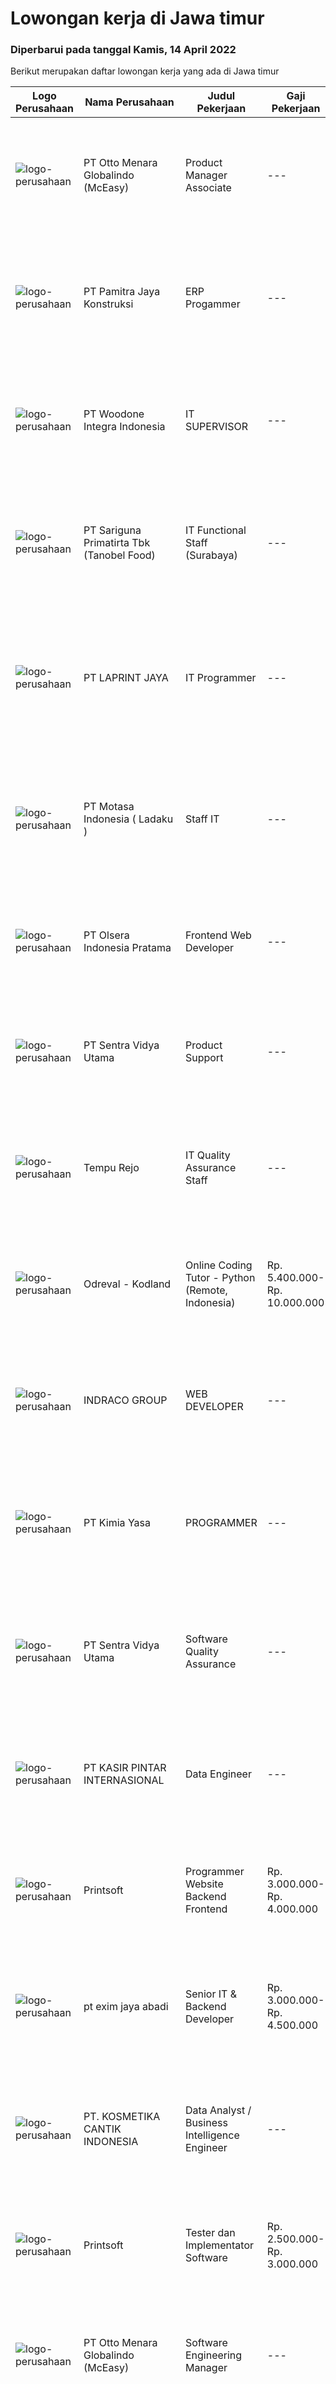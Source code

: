 
  # Lowongan kerja di Jawa timur

  ### Diperbarui pada tanggal Kamis, 14 April 2022

  Berikut merupakan daftar lowongan kerja yang ada di Jawa timur

  |Logo Perusahaan | Nama Perusahaan | Judul Pekerjaan | Gaji Pekerjaan | Lokasi | Deskripsi | Tanggal diunggah | Pranala |
  | -------------- | --------------- | --------------- | --------- | --------- | -------------- | ------- | ----------- |
  |![logo-perusahaan](https://image-service-cdn.seek.com.au/f315f0c605a36ea3a033e6abb5c67515d4b00ff5/ee4dce1061f3f616224767ad58cb2fc751b8d2dc)|PT Otto Menara Globalindo (McEasy)|Product Manager Associate|---|Surabaya|Deskripsi Pekerjaan : Membuat sistem untuk semua aspek bisnis di perusahaan Mengevaluasi proses bisnis dan mengimplementasi sistem, baik sistem baru...|Selasa, 12 April 2022|https://www.jobstreet.co.id/id/job/product-manager-associate-3853519?token=0~2d4f3d8a-a0eb-48cf-9c7b-3d9105f42511&sectionRank=1&jobId=jobstreet-id-job-3853519|
|![logo-perusahaan](https://image-service-cdn.seek.com.au/17c88166cfa579fa7a0a93ad809e821660cb097b/ee4dce1061f3f616224767ad58cb2fc751b8d2dc)|PT Pamitra Jaya Konstruksi|ERP Progammer|---|Sidoarjo|PT Pamitra Jaya Konstruksi adalah perusahaan EPC berskala nasional dengan klien perusahaan - perusahaan bonafide, membuka peluang karir untuk posisi "...|Rabu, 13 April 2022|https://www.jobstreet.co.id/id/job/erp-progammer-3837495?token=0~2d4f3d8a-a0eb-48cf-9c7b-3d9105f42511&sectionRank=2&jobId=jobstreet-id-job-3837495|
|![logo-perusahaan](https://image-service-cdn.seek.com.au/71c3467d774d6e6b49598bc17224040e40898724/ee4dce1061f3f616224767ad58cb2fc751b8d2dc)|PT Woodone Integra Indonesia|IT SUPERVISOR|---|Sidoarjo|Maksimal Usia 35 Tahun Pendidikan Minimal S1 dibidang IT Menguasai Fullstack Software Developer : Java, PHP, Framework Laravel, Javascript, AJAX,...|Rabu, 13 April 2022|https://www.jobstreet.co.id/id/job/it-supervisor-3854805?token=0~2d4f3d8a-a0eb-48cf-9c7b-3d9105f42511&sectionRank=3&jobId=jobstreet-id-job-3854805|
|![logo-perusahaan](https://image-service-cdn.seek.com.au/4612f3a5fed5d41ab7f63faf2a09b8428ab4ec50/ee4dce1061f3f616224767ad58cb2fc751b8d2dc)|PT Sariguna Primatirta Tbk (Tanobel Food)|IT Functional Staff (Surabaya)|---|Surabaya|IT Functional StaffKualifikasi: Pendidikan minimal S1 Teknik Informatika atau Accounting Pengalaman min. 1 tahun sebagai IT Support atau Functional...|Rabu, 13 April 2022|https://www.jobstreet.co.id/id/job/it-functional-staff-surabaya-3854055?token=0~2d4f3d8a-a0eb-48cf-9c7b-3d9105f42511&sectionRank=4&jobId=jobstreet-id-job-3854055|
|![logo-perusahaan](https://image-service-cdn.seek.com.au/52ef4afb9b12e9a943d6f98618c9fd87475c1900/ee4dce1061f3f616224767ad58cb2fc751b8d2dc)|PT LAPRINT JAYA|IT Programmer|---|Surabaya|Membuat aplikasi Web/ Mobile baik offline maupun online untuk segala keperluan perkantoran Melakukan percobaan menjalankan program dan aplikasi...|Rabu, 13 April 2022|https://www.jobstreet.co.id/id/job/it-programmer-3854164?token=0~2d4f3d8a-a0eb-48cf-9c7b-3d9105f42511&sectionRank=5&jobId=jobstreet-id-job-3854164|
|![logo-perusahaan](https://image-service-cdn.seek.com.au/f21f727914f248ad77fc3d0c0b65830cc74d1b49/ee4dce1061f3f616224767ad58cb2fc751b8d2dc)|PT Motasa Indonesia ( Ladaku )|Staff IT|---|Mojokerto|PT MOTASA INDONESIAKami adalah produsen bumbu masak LADAKU dan DESAKU. Pabrik kami saat ini terletak di Mojosari – Mojokerto. Kami membuka kesempatan...|Selasa, 12 April 2022|https://www.jobstreet.co.id/id/job/staff-it-3852796?token=0~2d4f3d8a-a0eb-48cf-9c7b-3d9105f42511&sectionRank=6&jobId=jobstreet-id-job-3852796|
|![logo-perusahaan](https://image-service-cdn.seek.com.au/90e9bb2e5bcac40b68d491aafb34203d371349a1/ee4dce1061f3f616224767ad58cb2fc751b8d2dc)|PT Olsera Indonesia Pratama|Frontend Web Developer|---|Jakarta Raya|Responsibilities: Development in an AGILE environment Create good product with accessibility and security compliance Create good product with...|Rabu, 13 April 2022|https://www.jobstreet.co.id/id/job/frontend-web-developer-3854349?token=0~2d4f3d8a-a0eb-48cf-9c7b-3d9105f42511&sectionRank=7&jobId=jobstreet-id-job-3854349|
|![logo-perusahaan](https://image-service-cdn.seek.com.au/89a4b4d8e6af0c01c230c2b1f638fbea996731cb/ee4dce1061f3f616224767ad58cb2fc751b8d2dc)|PT Sentra Vidya Utama|Product Support|---|Surabaya|Melakukan migrasi dan mengevaluasi data Membuat report hasil analisa dan hasil migrasi data Melakukan instalasi/setting aplikasi Melakukan analisa...|Rabu, 13 April 2022|https://www.jobstreet.co.id/id/job/product-support-3854066?token=0~2d4f3d8a-a0eb-48cf-9c7b-3d9105f42511&sectionRank=8&jobId=jobstreet-id-job-3854066|
|![logo-perusahaan](https://image-service-cdn.seek.com.au/cdae606750abf7f63dde4fcda17d666d498d2469/ee4dce1061f3f616224767ad58cb2fc751b8d2dc)|Tempu Rejo|IT Quality Assurance Staff|---|Jember|Job Descriptions: Meet deadlines by breaking up the development process into attainable testing goals and relaying any issues back to the development...|Kamis, 14 April 2022|https://www.jobstreet.co.id/id/job/it-quality-assurance-staff-3855379?token=0~2d4f3d8a-a0eb-48cf-9c7b-3d9105f42511&sectionRank=9&jobId=jobstreet-id-job-3855379|
|![logo-perusahaan](https://image-service-cdn.seek.com.au/4f8967a481e79165e4bd3645db3156706ef190b8/ee4dce1061f3f616224767ad58cb2fc751b8d2dc)|Odreval - Kodland|Online Coding Tutor - Python (Remote, Indonesia)|Rp. 5.400.000-Rp. 10.000.000|Bali|Kodland adalah international coding school yang mendidik anak usia 7-17 tahun. Kami adalah perusahaan start-up yang berpengalaman dan terus berkembang...|Rabu, 13 April 2022|https://www.jobstreet.co.id/id/job/online-coding-tutor-python-remote-indonesia-4915076/origin/my?token=0~2d4f3d8a-a0eb-48cf-9c7b-3d9105f42511&sectionRank=10&jobId=jobstreet-my-job-4915076|
|![logo-perusahaan](https://image-service-cdn.seek.com.au/86fd82651f5c9f8351952075fcacc6d47d7f8db4/ee4dce1061f3f616224767ad58cb2fc751b8d2dc)|INDRACO GROUP|WEB DEVELOPER|---|Surabaya|KUALIFIKASI: Usia Maksimal 40 tahun Pengalaman minimal 2 tahun Minimal lulusan S1 Menguasai/familiar dengan PHP, MySQL, HTML, CSS, Photoshop, Corel,...|Selasa, 12 April 2022|https://www.jobstreet.co.id/id/job/web-developer-3835158?token=0~2d4f3d8a-a0eb-48cf-9c7b-3d9105f42511&sectionRank=11&jobId=jobstreet-id-job-3835158|
|![logo-perusahaan](https://i.ibb.co/sqvTCh9/112815900-stock-vector-no-image-available-icon-flat-vector.webp)|PT Kimia Yasa|PROGRAMMER|---|Surabaya|Deskripsi Pekerjaan :Melakukan pembuatan program untuk menunjang operasional perusahaan sesuai dengan target yang sudah ditetapkan.Kualifikasi yang...|Senin, 11 April 2022|https://www.jobstreet.co.id/id/job/programmer-3841726?token=0~2d4f3d8a-a0eb-48cf-9c7b-3d9105f42511&sectionRank=12&jobId=jobstreet-id-job-3841726|
|![logo-perusahaan](https://image-service-cdn.seek.com.au/89a4b4d8e6af0c01c230c2b1f638fbea996731cb/ee4dce1061f3f616224767ad58cb2fc751b8d2dc)|PT Sentra Vidya Utama|Software Quality Assurance|---|Surabaya|Review requirements, specifications, and technical design documents to provide timely and meaningful feedback Create detailed, comprehensive, and...|Rabu, 13 April 2022|https://www.jobstreet.co.id/id/job/software-quality-assurance-3854173?token=0~2d4f3d8a-a0eb-48cf-9c7b-3d9105f42511&sectionRank=13&jobId=jobstreet-id-job-3854173|
|![logo-perusahaan](https://image-service-cdn.seek.com.au/0361bae937596b43e3f2a473257008c2d4f70004/ee4dce1061f3f616224767ad58cb2fc751b8d2dc)|PT KASIR PINTAR INTERNASIONAL|Data Engineer|---|Surabaya|Job Description Design, implement and deploy new data models and data processes in production. Perform data analysis to generate business insights....|Rabu, 13 April 2022|https://www.jobstreet.co.id/id/job/data-engineer-3842944?token=0~2d4f3d8a-a0eb-48cf-9c7b-3d9105f42511&sectionRank=14&jobId=jobstreet-id-job-3842944|
|![logo-perusahaan](https://image-service-cdn.seek.com.au/a90079fce62dbadba3aa64a84be18204a4bec09b/ee4dce1061f3f616224767ad58cb2fc751b8d2dc)|Printsoft|Programmer Website Backend Frontend|Rp. 3.000.000-Rp. 4.000.000|Surabaya|Background Pendidikan tidak diutamakan, lebih diutamakan pengalaman kerja Lampirkan Portfolio Project Setidaknya memiliki 1 tahun pengalaman dalam...|Rabu, 13 April 2022|https://www.jobstreet.co.id/id/job/programmer-website-backend-frontend-3836075?token=0~2d4f3d8a-a0eb-48cf-9c7b-3d9105f42511&sectionRank=15&jobId=jobstreet-id-job-3836075|
|![logo-perusahaan](https://i.ibb.co/sqvTCh9/112815900-stock-vector-no-image-available-icon-flat-vector.webp)|pt exim jaya abadi|Senior IT & Backend Developer|Rp. 3.000.000-Rp. 4.500.000|Jawa Timur|Good leadership Experience in using Laravel Good SQL Knowledge ( We are using maria DB) Knowing OOP in PHP Experience in creating REST API Being...|Selasa, 12 April 2022|https://www.jobstreet.co.id/id/job/senior-it-backend-developer-3835744?token=0~2d4f3d8a-a0eb-48cf-9c7b-3d9105f42511&sectionRank=16&jobId=jobstreet-id-job-3835744|
|![logo-perusahaan](https://image-service-cdn.seek.com.au/a23ed4120d2876f8be2a340ca1a6bca9fe617562/ee4dce1061f3f616224767ad58cb2fc751b8d2dc)|PT. KOSMETIKA CANTIK INDONESIA|Data Analyst / Business Intelligence Engineer|---|Malang|Membuat dan mengelola data ETL (Extraction, Transform, and Load) untuk Data Warehouse dan DataMart. Membuat dan mengelola dashboard secara otomatis...|Selasa, 12 April 2022|https://www.jobstreet.co.id/id/job/data-analyst-business-intelligence-engineer-3852893?token=0~2d4f3d8a-a0eb-48cf-9c7b-3d9105f42511&sectionRank=17&jobId=jobstreet-id-job-3852893|
|![logo-perusahaan](https://image-service-cdn.seek.com.au/a90079fce62dbadba3aa64a84be18204a4bec09b/ee4dce1061f3f616224767ad58cb2fc751b8d2dc)|Printsoft|Tester dan Implementator Software|Rp. 2.500.000-Rp. 3.000.000|Surabaya|Setidaknya memiliki 1 tahun pengalaman dalam bidang yang sesuai untuk posisi ini. Lebih disukai Pegawai (non-manajemen &amp; non-supervisor) khusus...|Rabu, 13 April 2022|https://www.jobstreet.co.id/id/job/tester-dan-implementator-software-3836097?token=0~2d4f3d8a-a0eb-48cf-9c7b-3d9105f42511&sectionRank=18&jobId=jobstreet-id-job-3836097|
|![logo-perusahaan](https://image-service-cdn.seek.com.au/f315f0c605a36ea3a033e6abb5c67515d4b00ff5/ee4dce1061f3f616224767ad58cb2fc751b8d2dc)|PT Otto Menara Globalindo (McEasy)|Software Engineering Manager|---|Surabaya|Job Description: Manage a team of high performing Software Engineer Give constructive and thoughtful feedback, nurturing, and create an inclusive...|Senin, 11 April 2022|https://www.jobstreet.co.id/id/job/software-engineering-manager-3841755?token=0~2d4f3d8a-a0eb-48cf-9c7b-3d9105f42511&sectionRank=19&jobId=jobstreet-id-job-3841755|
|![logo-perusahaan](https://image-service-cdn.seek.com.au/52036c77c445faf0d468ce1bb091a43e62f851b2/ee4dce1061f3f616224767ad58cb2fc751b8d2dc)|PT Genesys Integrated Indonesia|Web Developer|---|Surabaya|Job DescriptionThis position is suitable for someone that love being a web developer and looking for exciting challenge. The successful candidate will...|Rabu, 13 April 2022|https://www.jobstreet.co.id/id/job/web-developer-3837296?token=0~2d4f3d8a-a0eb-48cf-9c7b-3d9105f42511&sectionRank=20&jobId=jobstreet-id-job-3837296|
|![logo-perusahaan](https://image-service-cdn.seek.com.au/2c0ff2b4c2f2f7740a18ae2fc777d4070604a805/ee4dce1061f3f616224767ad58cb2fc751b8d2dc)|Viseo Pte Ltd Inc.|Salesforce Technical Consultant|---|Surabaya|Responsibilities Design and implement business technology solutions in Salesforce.com Design and develop custom solutions on the force.com platform...|Rabu, 13 April 2022|https://www.jobstreet.co.id/id/job/salesforce-technical-consultant-9385948/origin/sg?token=0~2d4f3d8a-a0eb-48cf-9c7b-3d9105f42511&sectionRank=21&jobId=jobstreet-sg-job-9385948|
|![logo-perusahaan](https://image-service-cdn.seek.com.au/f5b7b9757395961d781b9a9c80f1b5d06f063b87/ee4dce1061f3f616224767ad58cb2fc751b8d2dc)|PT Buana Megah|Data Analyst|Rp. 4.365.000-Rp. 6.111.000|Jawa Timur|Menyediakan berbagai jenis data yang dibutuhkan pihak managerial. Merancang analis data dari kebutuhan pengguna hingga desain solusi. Memberikan data...|Senin, 11 April 2022|https://www.jobstreet.co.id/id/job/data-analyst-3851397?token=0~2d4f3d8a-a0eb-48cf-9c7b-3d9105f42511&sectionRank=22&jobId=jobstreet-id-job-3851397|
|![logo-perusahaan](https://image-service-cdn.seek.com.au/021262e2a78c25ef96d01d23f3195c828ee6d47d/ee4dce1061f3f616224767ad58cb2fc751b8d2dc)|PT Wismilak Inti Makmur Tbk|System Analyst and Programmer (Application Development)|---|Surabaya|Kualifikasi : Minimal S1 Teknik Informatika dengan IPK minimal 3.0 Mempunyai pengalaman selama minimal 1 tahun di bidang iOS dan Android Development...|Senin, 11 April 2022|https://www.jobstreet.co.id/id/job/system-analyst-and-programmer-application-development-3851290?token=0~2d4f3d8a-a0eb-48cf-9c7b-3d9105f42511&sectionRank=23&jobId=jobstreet-id-job-3851290|
|![logo-perusahaan](https://image-service-cdn.seek.com.au/6bcb6ad5e8dbfa3ab70cae57fcf0c19cf2ea004e/ee4dce1061f3f616224767ad58cb2fc751b8d2dc)|DeskTeam360.com|Front End Developer/ Website Developer / WordPress Developer|---|Malang|This is a non-remote position. The hired candidate is expected to work at our office at Sukun-Malang, East Java.Requirement : At least 1 Year(s) of...|Kamis, 14 April 2022|https://www.jobstreet.co.id/id/job/front-end-developer-website-developer-wordpress-developer-3849115?token=0~2d4f3d8a-a0eb-48cf-9c7b-3d9105f42511&sectionRank=24&jobId=jobstreet-id-job-3849115|
|![logo-perusahaan](https://image-service-cdn.seek.com.au/981ced366d1441944edb20134fbf46e3c5ef06d6/ee4dce1061f3f616224767ad58cb2fc751b8d2dc)|PT Aku Cinta Indonesia Raya|Backend Engineer|Rp. 5.000.000-Rp. 7.000.000|Surabaya|2+ years of experience in Computer Science, Information Technology or related field. Knowledge and experience in backend services using NodeJS, having...|Selasa, 12 April 2022|https://www.jobstreet.co.id/id/job/backend-engineer-3834645?token=0~2d4f3d8a-a0eb-48cf-9c7b-3d9105f42511&sectionRank=25&jobId=jobstreet-id-job-3834645|
|![logo-perusahaan](https://i.ibb.co/sqvTCh9/112815900-stock-vector-no-image-available-icon-flat-vector.webp)|CV International High Technology Multifactory|IT Maintenance|---|Surabaya|Persyaratan : pendidikan minimal SMA sederajat. Usia maksimal 30 tahun. mampu melakukan troubleshooting dan maintenance hardware maupun software...|Rabu, 13 April 2022|https://www.jobstreet.co.id/id/job/it-maintenance-3855019?token=0~2d4f3d8a-a0eb-48cf-9c7b-3d9105f42511&sectionRank=26&jobId=jobstreet-id-job-3855019|
|![logo-perusahaan](https://image-service-cdn.seek.com.au/9c694a1d200735da72f06f331ccb26213389a0c8/ee4dce1061f3f616224767ad58cb2fc751b8d2dc)|PT ANEKAPAY TEKNOLOGI INDONESIA|Backend Developer|---|Kediri|Kompetensi Memiliki Pengalaman di Golang dan Node JS. Develop &amp; maintain server API Design, Maintain &amp; Integrasi database Testing &amp;...|Rabu, 13 April 2022|https://www.jobstreet.co.id/id/job/backend-developer-3836315?token=0~2d4f3d8a-a0eb-48cf-9c7b-3d9105f42511&sectionRank=27&jobId=jobstreet-id-job-3836315|
|![logo-perusahaan](https://image-service-cdn.seek.com.au/b2d1f3ffed82713bb6c2c91fa675bbfd0cfb2ac6/ee4dce1061f3f616224767ad58cb2fc751b8d2dc)|PT Krakatau Karya Abadi|Data Audit|---|Surabaya|Data Audit Surabaya, IndonesiaAbout SuperWe are a group of business enthusiasts, scientists, communicators, designers, productive mothers and many...|Senin, 11 April 2022|https://www.jobstreet.co.id/id/job/data-audit-3851130?token=0~2d4f3d8a-a0eb-48cf-9c7b-3d9105f42511&sectionRank=28&jobId=jobstreet-id-job-3851130|
|![logo-perusahaan](https://image-service-cdn.seek.com.au/f315f0c605a36ea3a033e6abb5c67515d4b00ff5/ee4dce1061f3f616224767ad58cb2fc751b8d2dc)|PT Otto Menara Globalindo (McEasy)|Technical Writer|---|Surabaya|McEasy is a startup company that provide an internet-based digital solution and GPS to asisst logistic companies manage their operational activities....|Selasa, 12 April 2022|https://www.jobstreet.co.id/id/job/technical-writer-3853337?token=0~2d4f3d8a-a0eb-48cf-9c7b-3d9105f42511&sectionRank=29&jobId=jobstreet-id-job-3853337|
|![logo-perusahaan](https://image-service-cdn.seek.com.au/b748981387a7675e8ba20c556661ea6420f5e17f/ee4dce1061f3f616224767ad58cb2fc751b8d2dc)|PT Lautan Natural Krimerindo|Fullstack Engineer|---|Mojokerto|Membangun aplikasi baik web maupun mobile (Android) untuk membantu data collection dan operasional perusahaan. Mengidentifikasi, mendesign, dan...|Senin, 11 April 2022|https://www.jobstreet.co.id/id/job/fullstack-engineer-3851478?token=0~2d4f3d8a-a0eb-48cf-9c7b-3d9105f42511&sectionRank=30&jobId=jobstreet-id-job-3851478|


  [Kembali ke daftar lowongan kerja 🔙](../README.md#daftar-lowongan-kerja)
  